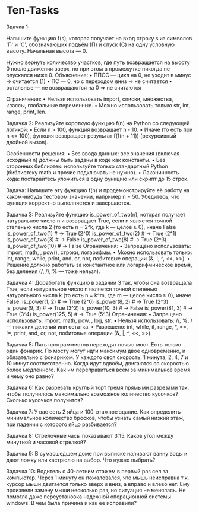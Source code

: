 # Ten-Tasks

Здачка 1:

Напишите функцию f(s), которая получает на вход строку s из символов 'П' и 'С', обозначающих подъём (П) и спуск (С) на одну условную высоту. Начальная высота — 0.

Нужно вернуть количество участков, где путь возвращается на высоту 0 после движения вверх, но при этом в промежутке никогда не опускался ниже 0.
Объяснение:
• ППСС — цикл на 0, не уходит в минус ⇒ считается (1)
• ПС — 0, но с переходом вниз ⇒ не считается
• остальные — не возвращаются на 0 ⇒ не считаются

Ограничения:
• Нельзя использовать import, списки, множества, классы, глобальные переменные.
• Можно использовать только str, int, range, print, len.

Задачка 2:
Реализуйте короткую функцию f(n) на Python со следующей логикой:
• Если n > 100, функция возвращает n - 10.
• Иначе (то есть при n <= 100), функция возвращает результат f(f(n + 11)) (рекурсивный двойной вызов).

Особенности решения:
• Без ввода данных: все значения (включая исходный n) должны быть заданы в коде как константы.
• Без сторонних библиотек: используйте только стандартный Python (библиотеку math и прочие подключать не нужно).
• Лаконичность кода: постарайтесь уложиться в одну функцию или скрипт до 15 строк.

Задача: Напишите эту функцию f(n) и продемонстрируйте её работу на каком-нибудь тестовом значении, например n = 50. Убедитесь, что функция корректно выполняется и завершается.


Задачка 3:
Реализуйте функцию is_power_of_two(n), которая получает натуральное число n
и возвращает True, если n является точной степенью числа 2 (то есть n = 2^k, где k — целое ≥ 0), иначе Falsе
is_power_of_two(1) # → True (2^0)
is_power_of_two(2) # → True (2^1)
is_power_of_two(3) # → False
is_power_of_two(8) # → True (2^3)
is_power_of_two(10) # → False
Ограничения:
• Запрещено использовать: import, math, , pow(), строки, логарифмы.
• Можно использовать только: int, range, while, print, and, or, not, побитовые операции (&, |, ^, <<, >>).
• Решение должно работать за константное или логарифмическое время, без деления (/, //, % — тоже нельзя).

Задачка 4:
Доработать функцию в задании 3 так, чтобы она возвращала True, если натуральное число n является точной степенью натурального числа k (то есть n = k^m, где m — целое число ≥ 0), иначе False.
is_power(1, 2) # → True (2^0)
is_power(8, 2) # → True (2^3)
is_power(9, 3) # → True (3^2)
is_power(10, 3) # → False
is_power(81, 3) # → True (3^4)
is_power(125, 5) # → True (5^3)
Ограничения:
• Запрещено использовать: import, math, pow, , log, str.
• Нельзя использовать: //, %, / — никаких делений или остатка.
• Разрешено: int, while, if, range, *, ==, !=, print, and, or, not, побитовые операции (&, |, ^, <<, >>).

Задачка 5:
Пять программистов переходят ночью мост. Есть только один фонарик. По мосту могут идти максимум двое одновременно, и обязательно с фонариком. У каждого своя скорость: 1 минута, 2, 4, 7 и 10 минут соответственно. Когда идут вдвоём, двигаются со скоростью более медленного. Как им переправиться всем за минимальное время и чему оно равно?

Задачка 6:
Как разрезать круглый торт тремя прямыми разрезами так, чтобы получилось максимально возможное количество кусочков? Сколько кусочков получится?

Задачка 7:
У вас есть 2 яйца и 100-этажное здание. Как определить минимальное количество бросков, чтобы узнать самый низкий этаж, при падении с которого яйцо разбивается?

Задачка 8:
Стрелочные часы показывают 3:15. Каков угол между минутной и часовой стрелкой?

Задачка 9:
В сумасшедшем доме при выписке наливают ванну воды и дают ложку или кастрюлю на выбор. Что нужно выбрать?

Задачка 10:
Водитель с 40-летним стажем в первый раз сел за компьютер. Через 1 минуту он пожаловался, что мышь неисправна т.к. курсор мыши двигается только вверх и вниз, а вправо и влево нет. Ему произвели замену мыши несколько раз, но ситуация не менялась. Не помогла даже переустановка надежной операционной системы windows. В чем была причина и как ее исправили?

